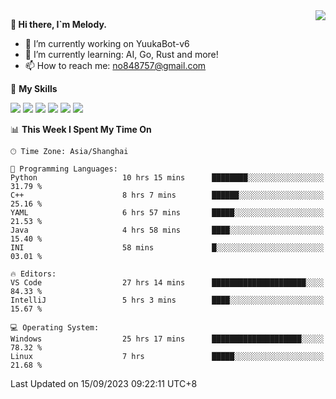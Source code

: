 <a href="#">
  <img align="right" src="https://github-readme-stats.vercel.app/api?username=melodyyuuka&count_private=true&show_icons=true" />
</a>

**👋 Hi there, I`m Melody.**

- 🔭 I’m currently working on YuukaBot-v6
- 🌱 I’m currently learning: AI, Go, Rust and more!
- 📫 How to reach me: no848757@gmail.com

🌟 **My Skills** 

![](https://img.shields.io/badge/-Python-3e74a2?style=flat-square&logo=Python&logoColor=fff)
![](https://img.shields.io/badge/-Java-007396?style=flat-square&logo=OpenJDK&logoColor=fff)
![](https://img.shields.io/badge/-Node.js-339933?style=flat-square&logo=Node.js&logoColor=fff)
![](https://img.shields.io/badge/-Git-f05032?style=flat-square&logo=git&logoColor=fff)
![](https://img.shields.io/badge/-PostgreSQL-4169e1?style=flat-square&logo=PostgreSQL&logoColor=fff)
![](https://img.shields.io/badge/-VSCode-007acc?style=flat-square&logo=Visual-Studio-Code&logoColor=fff)


<!--START_SECTION:waka-->
📊 **This Week I Spent My Time On** 

```text
🕑︎ Time Zone: Asia/Shanghai

💬 Programming Languages: 
Python                   10 hrs 15 mins      ████████░░░░░░░░░░░░░░░░░   31.79 % 
C++                      8 hrs 7 mins        ██████░░░░░░░░░░░░░░░░░░░   25.16 % 
YAML                     6 hrs 57 mins       █████░░░░░░░░░░░░░░░░░░░░   21.53 % 
Java                     4 hrs 58 mins       ████░░░░░░░░░░░░░░░░░░░░░   15.40 % 
INI                      58 mins             █░░░░░░░░░░░░░░░░░░░░░░░░   03.01 % 

🔥 Editors: 
VS Code                  27 hrs 14 mins      █████████████████████░░░░   84.33 % 
IntelliJ                 5 hrs 3 mins        ████░░░░░░░░░░░░░░░░░░░░░   15.67 % 

💻 Operating System: 
Windows                  25 hrs 17 mins      ████████████████████░░░░░   78.32 % 
Linux                    7 hrs               █████░░░░░░░░░░░░░░░░░░░░   21.68 % 
```


 Last Updated on 15/09/2023 09:22:11 UTC+8
<!--END_SECTION:waka-->
